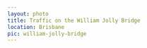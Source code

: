 ```yaml
---
layout: photo
title: Traffic on the William Jolly Bridge
location: Brisbane
pic: william-jolly-bridge
---
```

